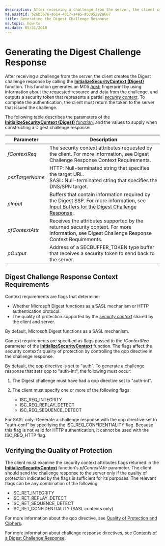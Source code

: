 ```yaml
---
description: After receiving a challenge from the server, the client creates the Digest challenge response by calling the InitializeSecurityContext (Digest) function.
ms.assetid: b26b5676-a614-4017-a4e5-a5395292a667
title: Generating the Digest Challenge Response
ms.topic: how-to
ms.date: 05/31/2018
---
```


# Generating the Digest Challenge Response

After receiving a challenge from the server, the client creates the Digest challenge response by calling the [**InitializeSecurityContext (Digest)**](/windows/win32/api/sspi/nf-sspi-initializesecuritycontexta) function. This function generates an MD5 [*hash*](/windows/desktop/SecGloss/h-gly) fingerprint by using information about the requested resource and data from the challenge, and outputs a security token that represents a partial [*security context*](/windows/desktop/SecGloss/s-gly). To complete the authentication, the client must return the token to the server that issued the challenge.

The following table describes the parameters of the [**InitializeSecurityContext (Digest)**](/windows/win32/api/sspi/nf-sspi-initializesecuritycontexta) [*function*](/windows/desktop/SecGloss/c-gly), and the values to supply when constructing a Digest challenge response.



| Parameter                  | Description                                                                                                                                                                                               |
|----------------------------|-----------------------------------------------------------------------------------------------------------------------------------------------------------------------------------------------------------|
| *fContextReq*<br/>   | The security context attributes requested by the client. For more information, see Digest Challenge Response Context Requirements.<br/>                                                             |
| *pszTargetName*<br/> | HTTP: Null-terminated string that specifies the target URL.<br/> SASL: Null-terminated string that specifies the DNS/SPN target.<br/>                                                         |
| *pInput*<br/>        | Buffers that contain information required by the Digest SSP. For more information, see [Input Buffers for the Digest Challenge Response](input-buffers-for-the-digest-challenge-response.md).<br/> |
| *pfContextAttr*<br/> | Receives the attributes supported by the returned security context. For more information, see Digest Challenge Response Context Requirements.<br/>                                                  |
| *pOutput*<br/>       | Address of a SECBUFFER\_TOKEN type buffer that receives a security token to send back to the server.<br/>                                                                                           |



 

## Digest Challenge Response Context Requirements

Context requirements are flags that determine:

-   Whether Microsoft Digest functions as a SASL mechanism or HTTP authentication protocol.
-   The quality of protection supported by the [*security context*](/windows/desktop/SecGloss/s-gly) shared by the client and server.

By default, Microsoft Digest functions as a SASL mechanism.

Context requirements are specified as flags passed to the *fContextReq* parameter of the [**InitializeSecurityContext**](/windows/win32/api/sspi/nf-sspi-initializesecuritycontexta) function. The flags affect the security context's quality of protection by controlling the qop directive in the challenge response.

By default, the qop directive is set to "auth". To generate a challenge response that sets qop to "auth-int", the following must occur:

1.  The Digest challenge must have had a qop directive set to "auth-int".
2.  The client must specify one or more of the following flags:

    -   ISC\_REQ\_INTEGRITY
    -   ISC\_REQ\_REPLAY\_DETECT
    -   ISC\_REQ\_SEQUENCE\_DETECT

For SASL only: Generate a challenge response with the qop directive set to "auth-conf" by specifying the ISC\_REQ\_CONFIDENTIALITY flag. Because this flag is not valid for HTTP authentication, it cannot be used with the ISC\_REQ\_HTTP flag.

## Verifying the Quality of Protection

The client must examine the security context attributes flags returned in the [**InitializeSecurityContext**](/windows/win32/api/sspi/nf-sspi-initializesecuritycontexta) function's *pfContextAttr* parameter. The client should send the challenge response to the server only if the quality of protection indicated by the flags is sufficient for its purposes. The relevant flags can be any combination of the following:

-   ISC\_RET\_INTEGRITY
-   ISC\_RET\_REPLAY\_DETECT
-   ISC\_RET\_SEQUENCE\_DETECT
-   ISC\_RET\_CONFIDENTIALITY (SASL contexts only)

For more information about the qop directive, see [Quality of Protection and Ciphers](quality-of-protection-and-ciphers.md).

For more information about challenge response directives, see [Contents of a Digest Challenge Response](contents-of-a-digest-challenge-response.md).

 


